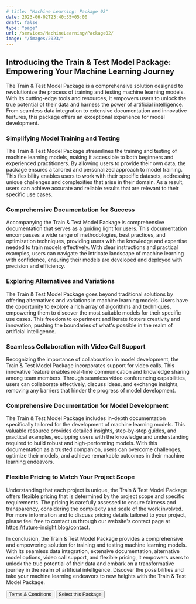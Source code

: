 ```yaml
---
# title: "Machine Learning: Package 02"
date: 2023-06-02T23:40:35+05:00
draft: false
type: "page"
url: /services/MachineLearning/Package02/
image: "/images/2023/"
---
```


<script src="/js/redirect.js"></script>
<link rel="stylesheet" href="/css/services/package.css">

## Introducing the Train & Test Model Package: Empowering Your Machine Learning Journey

The Train & Test Model Package is a comprehensive solution designed to revolutionize the process of training and testing machine learning models. With its cutting-edge tools and resources, it empowers users to unlock the true potential of their data and harness the power of artificial intelligence. From seamless data integration to extensive documentation and innovative features, this package offers an exceptional experience for model development.

### Simplifying Model Training and Testing

The Train & Test Model Package streamlines the training and testing of machine learning models, making it accessible to both beginners and experienced practitioners. By allowing users to provide their own data, the package ensures a tailored and personalized approach to model training. This flexibility enables users to work with their specific datasets, addressing unique challenges and complexities that arise in their domain. As a result, users can achieve accurate and reliable results that are relevant to their specific use cases.

### Comprehensive Documentation for Success

Accompanying the Train & Test Model Package is comprehensive documentation that serves as a guiding light for users. This documentation encompasses a wide range of methodologies, best practices, and optimization techniques, providing users with the knowledge and expertise needed to train models effectively. With clear instructions and practical examples, users can navigate the intricate landscape of machine learning with confidence, ensuring their models are developed and deployed with precision and efficiency.

### Exploring Alternatives and Variations

The Train & Test Model Package goes beyond traditional solutions by offering alternatives and variations in machine learning models. Users have the opportunity to explore a rich array of algorithms and techniques, empowering them to discover the most suitable models for their specific use cases. This freedom to experiment and iterate fosters creativity and innovation, pushing the boundaries of what's possible in the realm of artificial intelligence.

### Seamless Collaboration with Video Call Support

Recognizing the importance of collaboration in model development, the Train & Test Model Package incorporates support for video calls. This innovative feature enables real-time communication and knowledge sharing among team members. Through seamless video conferencing capabilities, users can collaborate effectively, discuss ideas, and exchange insights, removing any barriers that hinder the progress of model development.

### Comprehensive Documentation for Model Development

The Train & Test Model Package includes in-depth documentation specifically tailored for the development of machine learning models. This valuable resource provides detailed insights, step-by-step guides, and practical examples, equipping users with the knowledge and understanding required to build robust and high-performing models. With this documentation as a trusted companion, users can overcome challenges, optimize their models, and achieve remarkable outcomes in their machine learning endeavors.

### Flexible Pricing to Match Your Project Scope

Understanding that each project is unique, the Train & Test Model Package offers flexible pricing that is determined by the project scope and specific requirements. The pricing is carefully assessed to ensure fairness and transparency, considering the complexity and scale of the work involved. For more information and to discuss pricing details tailored to your project, please feel free to contact us through our website's contact page at https://future-insight.blog/contact.

In conclusion, the Train & Test Model Package provides a comprehensive and empowering solution for training and testing machine learning models. With its seamless data integration, extensive documentation, alternative model options, video call support, and flexible pricing, it empowers users to unlock the true potential of their data and embark on a transformative journey in the realm of artificial intelligence. Discover the possibilities and take your machine learning endeavors to new heights with the Train & Test Model Package.



<div class="button-container">
    <button class="green-button" onclick="redirectToURL('/terms-conditions/')">Terms & Conditions</button>
    <button class="green-button" onclick="redirectToURL('/select-package/')">Select this Package</button>
</div>